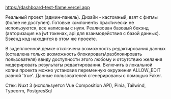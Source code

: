 https://dashboard-test-flame.vercel.app

Реальный проект (админ-панель). Дизайн - кастомный, взят с фигмы (более не доступен). Готовые компоненты практически не используются, все написаны с нуля.
Реализован базовый бекэнд (авторизация на jwt токенах, api для взаимодействия с базой данных). Бэкенд код находится в этом же проекте.

В задеплоенной демке отключена возможность редактирования данных (оставлена только возможность блокировать\разблокировать пользователя) ввиду доступности этого любому и отсутствию желания модерировать результаты редактирования. Включить в локальной копии проекта можно установив переменную окружения ALLOW_EDIT равной 'true'. Данные пользователей сгенерированы с помощью Faker.

Стек: Nuxt 3 (используется Vue Composition API), Pinia, Tailwind, Typeorm, PostgresSql

